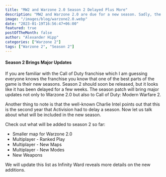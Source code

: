 ```yaml
---
title: "MW2 and Warzone 2.0 Season 2 Delayed Plus More"
description: "MW2 and Warzone 2.0 are due for a new season. Sadly, the delay will push many of the new addition to the game back a few weeks. Let's explore what will be added to Season 2."
image: "/images/blog/warzone2.0.webp"
date: "2023-01-19T16:56:47+06:00"
featured: true
postOfTheMonth: false
author: "Alexander Hipp"
categories: ["Warzone 2"]
tags: ["Warzone 2", "Season 2"]
---
```


#### Season 2 Brings Major Updates

If you are familiar with the Call of Duty franchise which I am guessing everyone knows the franchise you know that one of the best parts of the game is their new seasons.
Season 2 should soon be released, but it looks like it has been delayed for a few weeks. The season patch will bring major updates not only to Warzone 2.0 but also to Call of Duty: Modern Warfare 2.

Another thing to note is that the well-known Charlie Intel points out that this is the second year that Activision had to delay a season. Now let us talk about what will be included in the new season.

Check out what will be added to season 2 so far:
⁠

- Smaller map for Warzone 2.0
- Multiplayer - Ranked Play
- Multiplayer - New Maps
- Multiplayer - New Modes
- New Weapons

We will update this list as Infinity Ward reveals more details on the new additions.
